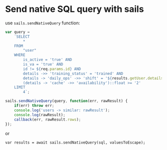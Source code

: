# Send native SQL query with sails
use `sails.sendNativeQuery` function:

```javascript
var query =
	`SELECT
		*
	FROM
		"user"
	WHERE
		is_active = 'true' AND
		is_va = 'true' AND
		id != ${req.params.id} AND
		details ->> 'training_status' = 'trained' AND
		details -> 'daily_ops' ->> 'shift' = '${results.getUser.details}' AND
		(details -> 'cache' ->> 'availability')::float >= '2'
	LIMIT
		4`;

sails.sendNativeQuery(query, function(err, rawResult) {
	if(err) throw err;
	console.log('users -> similar: rawResult');
	console.log(rawResult);
	callback(err, rawResult.rows);
});
```

or

```
var results = await sails.sendNativeQuery(sql, valuesToEscape);
```